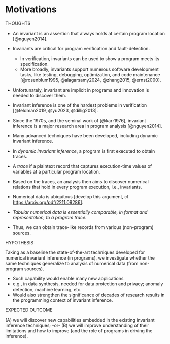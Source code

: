 # Motivations

THOUGHTS

* An invariant is an assertion that always holds at certain program location [@nguyen2014].
* Invariants are critical for program verification and fault-detection.
    - In verification, invariants can be used to show a program meets its specification.
    - More broadly, invariants support numerous software development tasks, like testing, debugging, optimization, and code maintenance [@rosenblum1995, @alagarsamy2024, @zhang2015, @ernst2000].

* Unfortunately, invariant are implicit in programs and innovation is needed to discover them.
* Invariant inference is one of the hardest problems in verification [@feldman2019, @yu2023, @dillig2013].
* Since the 1970s, and the seminal work of [@karr1976], invariant inference is a major research area in program analysis [@nguyen2014].
* Many advanced techniques have been developed, including dynamic invariant inference.

* In _dynamic invariant inference_, a program is first executed to obtain traces.
* A _trace_ if a plaintext record that captures execution-time values of variables at a particular program location.
* Based on the traces, an analysis then aims to discover numerical relations that hold in every program execution, i.e., invariants.

* Numerical data is ubiquitous [develop this argument, cf. https://arxiv.org/pdf/2211.09286].
* _Tabular numerical data is essentially comparable, in format and representation, to a program trace._
* Thus, we can obtain trace-like records from various (non-program) sources.

HYPOTHESIS

Taking as a baseline the state-of-the-art techniques developed for numerical invariant inference (in programs),
we investigate whether the same techniques generalize to analysis of numerical data (from non-program sources).

* Such capability would enable many new applications
* e.g., in data synthesis, needed for data protection and privacy; anomaly detection, machine learning, etc.
* Would also strengthen the significance of decades of research results in the programming context of invariant inference.

EXPECTED OUTCOME

(A) we will discover new capabilities embedded in the existing invariant inference techniques; -or-
(B) we will improve understanding of their limitations and how to improve (and the role of programs in driving the inference).
